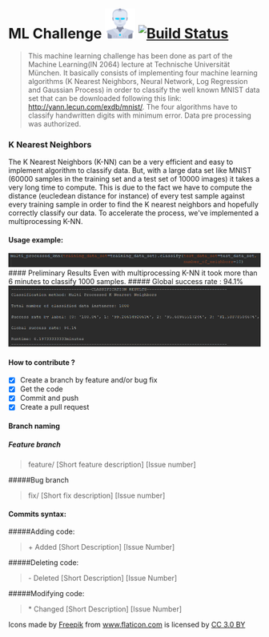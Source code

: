 # ML Challenge <img src="/robot.png" width="60" vertical-align="bottom"> [![Build Status](https://travis-ci.org/ADozois/ML_Challenge.svg?branch=master)](https://travis-ci.org/ADozois/ML_Challenge )
> This machine learning challenge has been done as part of the Machine Learning(IN 2064) lecture at Technische Universität München. It basically consists of implementing four machine learning algorithms (K Nearest Neighbors, Neural Network, Log Regression and Gaussian Process) in order to classify the well known MNIST data set that can be downloaded following this link: http://yann.lecun.com/exdb/mnist/. The four algorithms have to classify handwritten digits with minimum error. Data pre processing was authorized.

### K Nearest Neighbors
The K Nearest Neighbors (K-NN) can be a very efficient and easy to implement algorithm to classify data. But, with a large data set like MNIST (60000 samples in the training set and a test set of 10000 images) it takes a very long time to compute. This is due to the fact we have to compute the distance (eucledean distance for instance) of every test sample against every training sample in order to find the K nearest neighbors and hopefully correctly classify our data. To accelerate the process, we've implemented a multiprocessing K-NN. 

#### Usage example:
  <img src="/images/multiknn.png">
#### Preliminary Results
Even with multiprocessing K-NN it took more than 6 minutes to classify 1000 samples.
##### Global success rate : 94.1% 
  <img src="/images/result_knn_3.PNG">
  
#### How to contribute ?
- [X] Create a branch by feature and/or bug fix
- [X] Get the code
- [X] Commit and push
- [X] Create a pull request

#### Branch naming

##### Feature branch
> feature/ [Short feature description] [Issue number]

#####Bug branch
> fix/ [Short fix description] [Issue number]

#### Commits syntax:

#####Adding code:
> \+ Added [Short Description] [Issue Number]

#####Deleting code:
> \- Deleted [Short Description] [Issue Number]

#####Modifying code:
> \* Changed [Short Description] [Issue Number]


Icons made by <a href="http://www.flaticon.com/authors/freepik" title="Freepik">Freepik</a> from <a href="http://www.flaticon.com" title="Flaticon">www.flaticon.com</a> is licensed by <a href="http://creativecommons.org/licenses/by/3.0/" title="Creative Commons BY 3.0" target="_blank">CC 3.0 BY</a>
